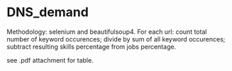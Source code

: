 # DNS_demand

Methodology: selenium and beautifulsoup4. For each url: count total number of keyword occurences; divide by sum of all keyword occurences; subtract resulting skills percentage from jobs percentage.

see .pdf attachment for table.
